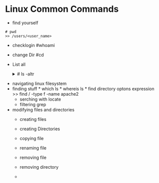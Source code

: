 # Linux Common Commands
* find yourself 
``` 
# pwd
>> /users/<user_name>
```
* checklogin #whoami
* change Dir #cd
* List all 
    <details>
        <summary># ls -altr </summary>
        The `ls` command in Linux is used to list directory contents, and when used with the `-altr` options combined, it provides a detailed and specific view of the files in a directory, ordered by modification time. Let's break down what each of these options means:

            - `-a` (`--all`): Lists all entries including those starting with a dot `.`, which are hidden files in Linux. By default, `ls` does not show hidden files.
            
            - `-l`: This option changes the output format to the long listing format. Here, you get detailed information for each file and directory listed, including permissions, number of links, owner, group, size (in bytes), modification date, and time.
            
            - `-t`: Sorts the output by modification time, with the newest files first. By combining this with `-r`, the order is reversed.
            
            - `-r` (`--reverse`): Reverses the order of the file listing. This is useful when combined with `-t`, to list files with the oldest modification time first.

                Putting it all together, `ls -altr` will list all files and directories, including hidden ones, in the long listing format, sorted by modification time, with the oldest entries shown first. This command is particularly useful for viewing the most recently or oldest modified files within a directory, along with detailed information about each file.
</details>

* navigating linux filesystem 
* finding stuff
      * which ls
      * whereis ls
      * find directory optons expression
        >> find / -type f -name apache2
  * serching with locate
  * filtering grep
* modifying files and directories 
  * creating files
  * creating Directories 
  * copying file 
  * renaming file 
  * removing file
  * removing directory
  
  * 
